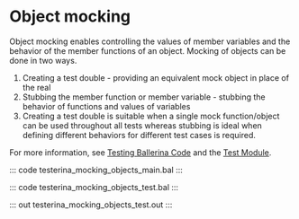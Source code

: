 # Object mocking

Object mocking enables controlling the values of member variables and the behavior of the member functions of an object. Mocking of objects can be done in two ways. 

1. Creating a test double - providing an equivalent mock object in place of the real
2. Stubbing the member function or member variable - stubbing the behavior of functions and values of variables
3. Creating a test double is suitable when a single mock function/object can be used throughout all tests whereas stubbing is ideal when defining different behaviors for different test cases is required.

For more information, see [Testing Ballerina Code](https://ballerina.io/learn/test-ballerina-code/mocking/#mock-objects) and the [Test Module](https://lib.ballerina.io/ballerina/test/latest/).

::: code testerina_mocking_objects_main.bal :::

::: code testerina_mocking_objects_test.bal :::

::: out testerina_mocking_objects_test.out :::
